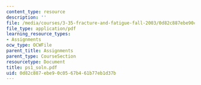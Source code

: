 ```yaml
---
content_type: resource
description: ''
file: /media/courses/3-35-fracture-and-fatigue-fall-2003/0d82c887ebe90c0567b461b77eb1d37b_ps1_soln.pdf
file_type: application/pdf
learning_resource_types:
- Assignments
ocw_type: OCWFile
parent_title: Assignments
parent_type: CourseSection
resourcetype: Document
title: ps1_soln.pdf
uid: 0d82c887-ebe9-0c05-67b4-61b77eb1d37b
---
```

